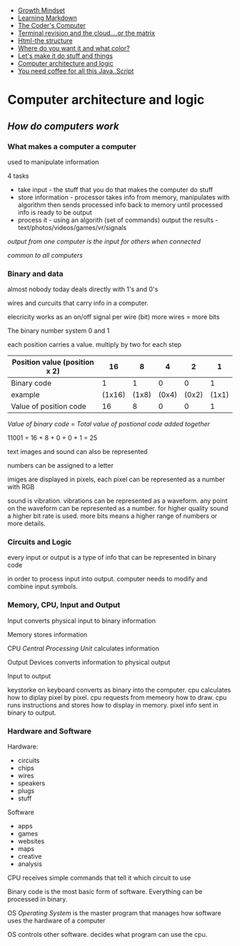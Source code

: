 - [Growth Mindset](https://zenatomsk.github.io/reading-notes/)
- [Learning Markdown](https://zenatomsk.github.io/reading-notes/01-learning-markdown) 
- [The Coder's Computer](https://zenatomsk.github.io/reading-notes/02-the-coders-computer)
- [Terminal revision and the cloud....or the matrix](https://zenatomsk.github.io/reading-notes/03-revisions-and-the-cloud)
- [Html-the structure](https://zenatomsk.github.io/reading-notes/04-structure-with-html)
- [Where do you want it and what color?](https://zenatomsk.github.io/reading-notes/05-design-with-css)
- [Let's make it do stuff and things](https://zenatomsk.github.io/reading-notes/06a-dynamic-with-javascript)
- [Computer architecture and logic](https://zenatomsk.github.io/reading-notes/06b-computer-architecture-and-logic)
- [You need coffee for all this Java..Script](https://zenatomsk.github.io/reading-notes/07-programming-with-js)

# Computer architecture and logic

## *How do computers work*

### **What makes a computer a computer**

used to manipulate information

4 tasks
- take input - the stuff that you do that makes the computer do stuff
- store information - processor takes info from memory, manipulates with algorithm then sends processed info back to memory until processed info is ready to be output
- process it - using an algorith (set of commands)
output the results - text/photos/videos/games/vr/signals

*output from one computer is the input for others when connected*

*common to all computers*

### **Binary and data**

almost nobody today deals directly with 1's and 0's

wires and curcuits that carry info in a computer.

elecricity works as an on/off signal per wire (bit)
more wires = more bits

The binary number system 0 and 1

each position carries a value. multiply by two for each step

Position value (position x 2) | 16 | 8 | 4 | 2 | 1 |
--- | --- | --- | --- | --- | --- |
Binary code | 1 | 1 | 0 | 0 | 1 | 
example |  (1x16) | (1x8)  | (0x4)  | (0x2) | (1x1) | 
Value of position code | 16 | 8 | 0 | 0 | 1 |
*Value of binary code = Total value of postional code added together*
<p> 11001 = 16 + 8 + 0 + 0 + 1 = 25 </p> 

text images and sound can also be represented

numbers can be assigned to a letter

imiges are displayed in pixels, each pixel can be represented as a number with RGB 

sound is vibration. vibrations can be represented as a waveform. any point on the waveform can be represented as a number. for higher quality sound a higher bit rate is used.
more bits means a higher range of numbers or more details.

### **Circuits and Logic**

every input or output is a type of info that can be represented in binary code

in order to process input into output. computer needs to modify and combine input symbols.

### **Memory, CPU, Input and Output**

Input converts physical input to binary information

Memory stores information

CPU *Central Processing Unit* calculates information

Output Devices converts information to physical output

Input to output

keystorke on keyboard converts as binary into the computer. cpu calculates how to diplay pixel by pixel. cpu requests from memeory how to draw. cpu runs instructions and stores how to display in memory. pixel info sent in binary to output. 

### **Hardware and Software**

Hardware:
- circuits
- chips
- wires
- speakers
- plugs
- stuff

Software
- apps
- games
- websites
- maps
- creative
- analysis

CPU receives simple commands that tell it which circuit to use

Binary code is the most basic form of software. Everything can be processed in binary.

OS *Operating System* is the master program that manages how software uses the hardware of a computer

OS controls other software. decides what program can use the cpu.

